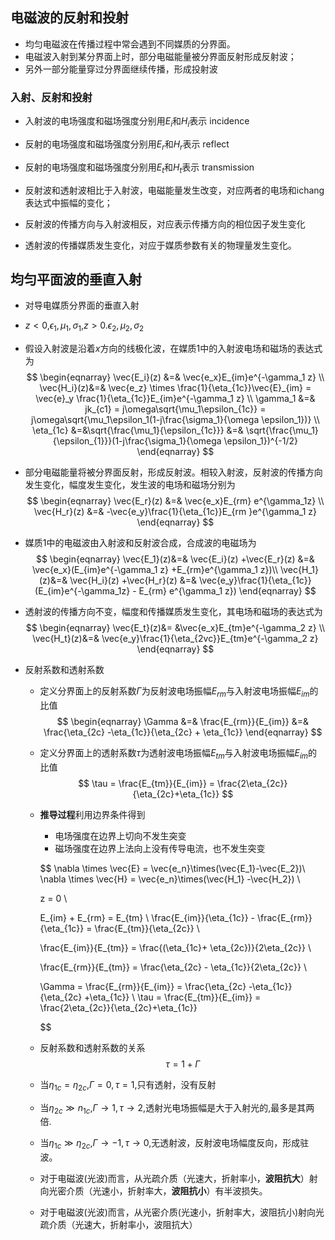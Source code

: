 ##  电磁波的反射和投射

+ 均匀电磁波在传播过程中常会遇到不同媒质的分界面。
+ 电磁波入射到某分界面上时，部分电磁能量被分界面反射形成反射波；
+ 另外一部分能量穿过分界面继续传播，形成投射波



### 入射、反射和投射

+ 入射波的电场强度和磁场强度分别用$E_i$和$H_i$表示  incidence
+ 反射的电场强度和磁场强度分别用$E_r$和$H_r$表示 reflect
+ 反射的电场强度和磁场强度分别用$E_t$和$H_t$表示 transmission

+ 反射波和透射波相比于入射波，电磁能量发生改变，对应两者的电场和ichang表达式中振幅的变化；
+ 反射波的传播方向与入射波相反，对应表示传播方向的相位因子发生变化
+ 透射波的传播媒质发生变化，对应于媒质参数有关的物理量发生变化。



## 均匀平面波的垂直入射

+ 对导电媒质分界面的垂直入射

+ $z<0$,$\epsilon_1 ,\mu_1,\sigma_1$,$z>0$.$\epsilon_2 ,\mu_2,\sigma_2$

+ 假设入射波是沿着$x$方向的线极化波，在媒质1中的入射波电场和磁场的表达式为
  $$
  \begin{eqnarray}
  \vec{E_i}(z) &=& \vec{e_x}E_{im}e^{-\gamma_1 z} \\
  \vec{H_i}(z)&=& \vec{e_z} \times \frac{1}{\eta_{1c}}\vec{E}_{im}  = \vec{e}_y \frac{1}{\eta_{1c}}E_{im}e^{-\gamma_1 z}
  \\
  \gamma_1 &=& jk_{c1} = j\omega\sqrt{\mu_1\epsilon_{1c}} = j\omega\sqrt{\mu_1\epsilon_1(1-j\frac{\sigma_1}{\omega \epsilon_1})} \\
  \eta_{1c} &=&\sqrt{\frac{\mu_1}{\epsilon_{1c}}} &=& \sqrt{\frac{\mu_1}{\epsilon_{1}}}(1-j\frac{\sigma_1}{\omega \epsilon_1})^{-1/2} 
  \end{eqnarray}
  $$

+ 部分电磁能量将被分界面反射，形成反射波。相较入射波，反射波的传播方向发生变化，幅度发生变化，发生波的电场和磁场分别为
  $$
  \begin{eqnarray}
  \vec{E_r}(z) &=& \vec{e_x}E_{rm} e^{\gamma_1z} \\
  \vec{H_r}(z) &=& -\vec{e_y}\frac{1}{\eta_{1c}}E_{rm }e^{\gamma_1 z}
  \end{eqnarray}
  $$

+ 媒质1中的电磁波由入射波和反射波合成，合成波的电磁场为
  $$
  \begin{eqnarray}
  \vec{E_1}(z)&=& \vec{E_i}(z) +\vec{E_r}(z) &=& \vec{e_x}(E_{im}e^{-\gamma_1 z} +E_{rm}e^{\gamma_1 z})\\
  \vec{H_1}(z)&=& \vec{H_i}(z) +\vec{H_r}(z) &=& \vec{e_y}\frac{1}{\eta_{1c}}(E_{im}e^{-\gamma_1z} - E_{rm} e^{\gamma_1 z})
  \end{eqnarray}
  $$

+ 透射波的传播方向不变，幅度和传播媒质发生变化，其电场和磁场的表达式为
  $$
  \begin{eqnarray}
  \vec{E_t}(z)&= &\vec{e_x}E_{tm}e^{-\gamma_2 z} \\
  \vec{H_t}(z)&=& \vec{e_y}\frac{1}{\eta_{2vc}}E_{tm}e^{-\gamma_2 z}
  \end{eqnarray}
  $$

+ 反射系数和透射系数

  + 定义分界面上的反射系数$\Gamma$为反射波电场振幅$E_{rm}$与入射波电场振幅$E_{im}$的比值
    $$
    \begin{eqnarray}
    \Gamma &=& \frac{E_{rm}}{E_{im}} &=& \frac{\eta_{2c} -\eta_{1c}}{\eta_{2c} + \eta_{1c}}
    \end{eqnarray}
    $$

  + 定义分界面上的透射系数$\tau$为透射波电场振幅$E_{tm}$与入射波电场振幅$E_{im}$的比值
    $$
    \tau = \frac{E_{tm}}{E_{im}} = \frac{2\eta_{2c}}{\eta_{2c}+\eta_{1c}}
    $$

  + **推导过程**利用边界条件得到
    
    + 电场强度在边界上切向不发生突变
    + 磁场强度在边界上法向上没有传导电流，也不发生突变
    
    $$
    \nabla \times  \vec{E} = \vec{e_n}\times(\vec{E_1}-\vec{E_2})\\
    \nabla \times \vec{H} = \vec{e_n}\times(\vec{H_1} -\vec{H_2}) \\
    
    z = 0 \\
    
    E_{im} + E_{rm} = E_{tm} \\
    \frac{E_{im}}{\eta_{1c}} - \frac{E_{rm}}{\eta_{1c}} = \frac{E_{tm}}{\eta_{2c}} \\
    
    \frac{E_{im}}{E_{tm}} = \frac{(\eta_{1c}+ \eta_{2c})}{2\eta_{2c}} \\
    
    \frac{E_{rm}}{E_{tm}} = \frac{\eta_{2c} - \eta_{1c}}{2\eta_{2c}}
    \\
    
    \Gamma = \frac{E_{rm}}{E_{im}} = \frac{\eta_{2c} -\eta_{1c}}{\eta_{2c} +\eta_{1c}} \\
    \tau = \frac{E_{tm}}{E_{im}} = \frac{2\eta_{2c}}{\eta_{2c}+\eta_{1c}}
    $$
    
    
    
  + 反射系数和透射系数的关系
    $$
    \tau = 1+\Gamma
    $$
    
  + 当$\eta_{1c} = \eta_{2c}$,$\Gamma = 0,\tau = 1$,只有透射，没有反射
  
  + 当$\eta_{2c} \gg n_{1c}$,$\Gamma\to 1,\tau \to 2$,透射光电场振幅是大于入射光的,最多是其两倍.
  
  + 当$\eta_{1c}\gg \eta_{2c}$,$\Gamma \to -1,\tau \to 0$,无透射波，反射波电场幅度反向，形成驻波。
  
  + 对于电磁波(光波)而言，从光疏介质（光速大，折射率小，**波阻抗大**）射向光密介质（光速小，折射率大，**波阻抗小**）有半波损失。
  
  + 对于电磁波(光波)而言，从光密介质(光速小，折射率大，波阻抗小)射向光疏介质（光速大，折射率小，波阻抗大）

